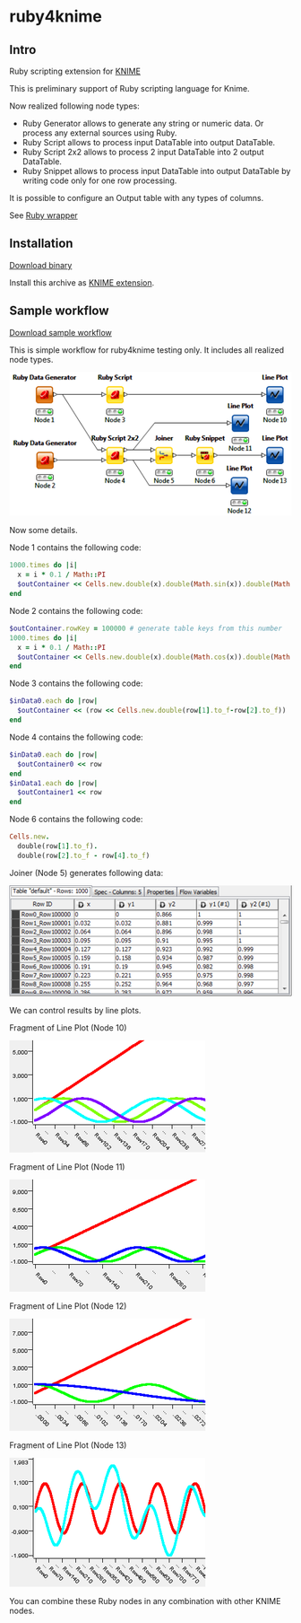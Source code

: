 ruby4knime
==========

## Intro
Ruby scripting extension for [KNIME](http://knime.org)

This is preliminary support of Ruby scripting language for Knime.

Now realized following node types:
* Ruby Generator allows to generate any string or numeric data. Or process any external sources using Ruby.
* Ruby Script allows to process input DataTable into output DataTable.
* Ruby Script 2x2 allows to process 2 input DataTable into 2 output DataTable.
* Ruby Snippet allows to process input DataTable into output DataTable by writing code only for one row processing.

It is possible to configure an Output table with any types of columns.

See [Ruby wrapper](RubyScript/rb/README.rdoc)

## Installation
[Download binary](https://drive.google.com/folderview?id=0Bwx0cbtdU5K6TklLRG90cm5HbFk)

Install this archive as [KNIME extension](http://www.knime.org/downloads/update).

## Sample workflow
[Download sample workflow](samples/KNIME_Ruby_Test.zip)

This is simple workflow for ruby4knime testing only. It includes all realized node types.

![Ruby test workflow](doc/pics/workflow.png)

Now some details.

Node 1 contains the following code:
```ruby
1000.times do |i|
  x = i * 0.1 / Math::PI
  $outContainer << Cells.new.double(x).double(Math.sin(x)).double(Math.sin(x + Math::PI/3))
end
```

Node 2 contains the following code:
```ruby
$outContainer.rowKey = 100000 # generate table keys from this number
1000.times do |i|
  x = i * 0.1 / Math::PI
  $outContainer << Cells.new.double(x).double(Math.cos(x)).double(Math.cos(0.3*x))
end
```

Node 3 contains the following code:
```ruby
$inData0.each do |row|
  $outContainer << (row << Cells.new.double(row[1].to_f-row[2].to_f))
end
```

Node 4 contains the following code:
```ruby
$inData0.each do |row|
  $outContainer0 << row
end
$inData1.each do |row|
  $outContainer1 << row
end
```

Node 6 contains the following code:
```ruby
Cells.new.
  double(row[1].to_f).
  double(row[2].to_f - row[4].to_f)
```

Joiner (Node 5) generates following data:

![joiner node 5](doc/pics/joiner.png)

We can control results by line plots.

Fragment of Line Plot (Node 10)

![line plot 10](doc/pics/output_10.png)

Fragment of Line Plot (Node 11)

![line plot 11](doc/pics/output_11.png)

Fragment of Line Plot (Node 12)

![line plot 12](doc/pics/output_12.png)

Fragment of Line Plot (Node 13)

![line plot 13](doc/pics/output_13.png)

You can combine these Ruby nodes in any combination with other KNIME nodes.